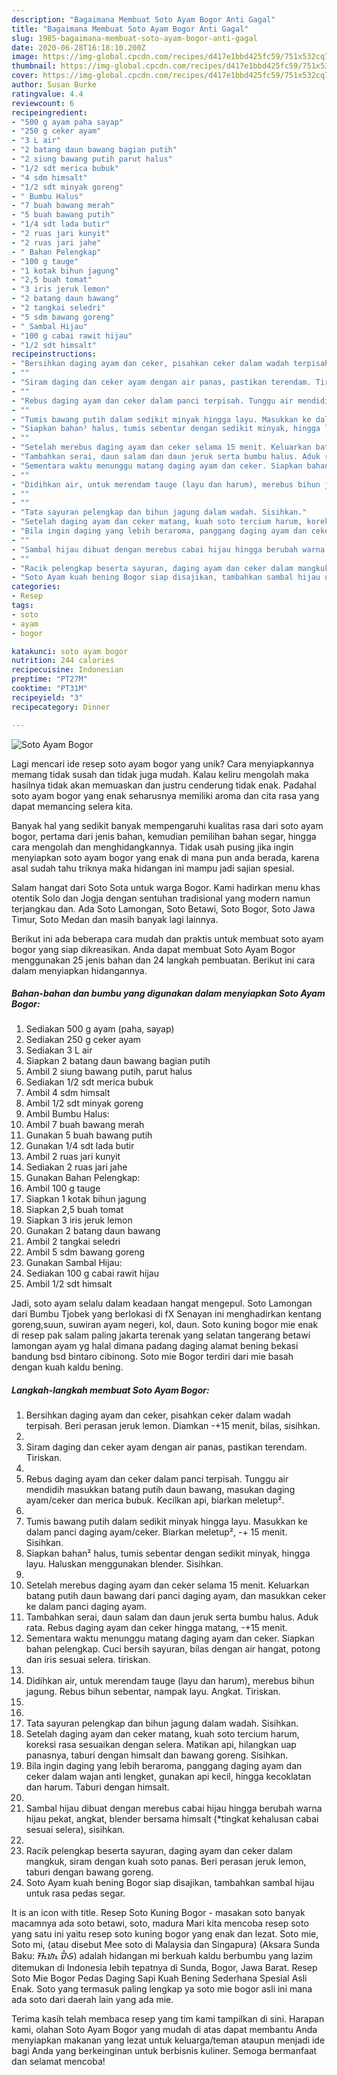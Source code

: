 ```yaml
---
description: "Bagaimana Membuat Soto Ayam Bogor Anti Gagal"
title: "Bagaimana Membuat Soto Ayam Bogor Anti Gagal"
slug: 1985-bagaimana-membuat-soto-ayam-bogor-anti-gagal
date: 2020-06-28T16:18:10.200Z
image: https://img-global.cpcdn.com/recipes/d417e1bbd425fc59/751x532cq70/soto-ayam-bogor-foto-resep-utama.jpg
thumbnail: https://img-global.cpcdn.com/recipes/d417e1bbd425fc59/751x532cq70/soto-ayam-bogor-foto-resep-utama.jpg
cover: https://img-global.cpcdn.com/recipes/d417e1bbd425fc59/751x532cq70/soto-ayam-bogor-foto-resep-utama.jpg
author: Susan Burke
ratingvalue: 4.4
reviewcount: 6
recipeingredient:
- "500 g ayam paha sayap"
- "250 g ceker ayam"
- "3 L air"
- "2 batang daun bawang bagian putih"
- "2 siung bawang putih parut halus"
- "1/2 sdt merica bubuk"
- "4 sdm himsalt"
- "1/2 sdt minyak goreng"
- " Bumbu Halus"
- "7 buah bawang merah"
- "5 buah bawang putih"
- "1/4 sdt lada butir"
- "2 ruas jari kunyit"
- "2 ruas jari jahe"
- " Bahan Pelengkap"
- "100 g tauge"
- "1 kotak bihun jagung"
- "2,5 buah tomat"
- "3 iris jeruk lemon"
- "2 batang daun bawang"
- "2 tangkai seledri"
- "5 sdm bawang goreng"
- " Sambal Hijau"
- "100 g cabai rawit hijau"
- "1/2 sdt himsalt"
recipeinstructions:
- "Bersihkan daging ayam dan ceker, pisahkan ceker dalam wadah terpisah. Beri perasan jeruk lemon. Diamkan -+15 menit, bilas, sisihkan."
- ""
- "Siram daging dan ceker ayam dengan air panas, pastikan terendam. Tiriskan."
- ""
- "Rebus daging ayam dan ceker dalam panci terpisah. Tunggu air mendidih masukkan batang putih daun bawang, masukan daging ayam/ceker dan merica bubuk. Kecilkan api, biarkan meletup²."
- ""
- "Tumis bawang putih dalam sedikit minyak hingga layu. Masukkan ke dalam panci daging ayam/ceker. Biarkan meletup², -+ 15 menit. Sisihkan."
- "Siapkan bahan² halus, tumis sebentar dengan sedikit minyak, hingga layu. Haluskan menggunakan blender. Sisihkan."
- ""
- "Setelah merebus daging ayam dan ceker selama 15 menit. Keluarkan batang putih daun bawang dari panci daging ayam, dan masukkan ceker ke dalam panci daging ayam."
- "Tambahkan serai, daun salam dan daun jeruk serta bumbu halus. Aduk rata. Rebus daging ayam dan ceker hingga matang, -+15 menit."
- "Sementara waktu menunggu matang daging ayam dan ceker. Siapkan bahan pelengkap. Cuci bersih sayuran, bilas dengan air hangat, potong dan iris sesuai selera. tiriskan."
- ""
- "Didihkan air, untuk merendam tauge (layu dan harum), merebus bihun jagung. Rebus bihun sebentar, nampak layu. Angkat. Tiriskan."
- ""
- ""
- "Tata sayuran pelengkap dan bihun jagung dalam wadah. Sisihkan."
- "Setelah daging ayam dan ceker matang, kuah soto tercium harum, koreksi rasa sesuaikan dengan selera. Matikan api, hilangkan uap panasnya, taburi dengan himsalt dan bawang goreng. Sisihkan."
- "Bila ingin daging yang lebih beraroma, panggang daging ayam dan ceker dalam wajan anti lengket, gunakan api kecil, hingga kecoklatan dan harum. Taburi dengan himsalt."
- ""
- "Sambal hijau dibuat dengan merebus cabai hijau hingga berubah warna hijau pekat, angkat, blender bersama himsalt (*tingkat kehalusan cabai sesuai selera), sisihkan."
- ""
- "Racik pelengkap beserta sayuran, daging ayam dan ceker dalam mangkuk, siram dengan kuah soto panas. Beri perasan jeruk lemon, taburi dengan bawang goreng."
- "Soto Ayam kuah bening Bogor siap disajikan, tambahkan sambal hijau untuk rasa pedas segar."
categories:
- Resep
tags:
- soto
- ayam
- bogor

katakunci: soto ayam bogor 
nutrition: 244 calories
recipecuisine: Indonesian
preptime: "PT27M"
cooktime: "PT31M"
recipeyield: "3"
recipecategory: Dinner

---
```



![Soto Ayam Bogor](https://img-global.cpcdn.com/recipes/d417e1bbd425fc59/751x532cq70/soto-ayam-bogor-foto-resep-utama.jpg)

Lagi mencari ide resep soto ayam bogor yang unik? Cara menyiapkannya memang tidak susah dan tidak juga mudah. Kalau keliru mengolah maka hasilnya tidak akan memuaskan dan justru cenderung tidak enak. Padahal soto ayam bogor yang enak seharusnya memiliki aroma dan cita rasa yang dapat memancing selera kita.

Banyak hal yang sedikit banyak mempengaruhi kualitas rasa dari soto ayam bogor, pertama dari jenis bahan, kemudian pemilihan bahan segar, hingga cara mengolah dan menghidangkannya. Tidak usah pusing jika ingin menyiapkan soto ayam bogor yang enak di mana pun anda berada, karena asal sudah tahu triknya maka hidangan ini mampu jadi sajian spesial.

Salam hangat dari Soto Sota untuk warga Bogor. Kami hadirkan menu khas otentik Solo dan Jogja dengan sentuhan tradisional yang modern namun terjangkau dan. Ada Soto Lamongan, Soto Betawi, Soto Bogor, Soto Jawa Timur, Soto Medan dan masih banyak lagi lainnya.


Berikut ini ada beberapa cara mudah dan praktis untuk membuat soto ayam bogor yang siap dikreasikan. Anda dapat membuat Soto Ayam Bogor menggunakan 25 jenis bahan dan 24 langkah pembuatan. Berikut ini cara dalam menyiapkan hidangannya.

<!--inarticleads1-->

##### Bahan-bahan dan bumbu yang digunakan dalam menyiapkan Soto Ayam Bogor:

1. Sediakan 500 g ayam (paha, sayap)
1. Sediakan 250 g ceker ayam
1. Sediakan 3 L air
1. Siapkan 2 batang daun bawang bagian putih
1. Ambil 2 siung bawang putih, parut halus
1. Sediakan 1/2 sdt merica bubuk
1. Ambil 4 sdm himsalt
1. Ambil 1/2 sdt minyak goreng
1. Ambil  Bumbu Halus:
1. Ambil 7 buah bawang merah
1. Gunakan 5 buah bawang putih
1. Gunakan 1/4 sdt lada butir
1. Ambil 2 ruas jari kunyit
1. Sediakan 2 ruas jari jahe
1. Gunakan  Bahan Pelengkap:
1. Ambil 100 g tauge
1. Siapkan 1 kotak bihun jagung
1. Siapkan 2,5 buah tomat
1. Siapkan 3 iris jeruk lemon
1. Gunakan 2 batang daun bawang
1. Ambil 2 tangkai seledri
1. Ambil 5 sdm bawang goreng
1. Gunakan  Sambal Hijau:
1. Sediakan 100 g cabai rawit hijau
1. Ambil 1/2 sdt himsalt


Jadi, soto ayam selalu dalam keadaan hangat mengepul. Soto Lamongan dari Bumbu Tjobek yang berlokasi di fX Senayan ini menghadirkan kentang goreng,suun, suwiran ayam negeri, kol, daun. Soto kuning bogor mie enak di resep pak salam paling jakarta terenak yang selatan tangerang betawi lamongan ayam yg halal dimana padang daging alamat bening bekasi bandung bsd bintaro cibinong. Soto mie Bogor terdiri dari mie basah dengan kuah kaldu bening. 

<!--inarticleads2-->

##### Langkah-langkah membuat Soto Ayam Bogor:

1. Bersihkan daging ayam dan ceker, pisahkan ceker dalam wadah terpisah. Beri perasan jeruk lemon. Diamkan -+15 menit, bilas, sisihkan.
1. 
1. Siram daging dan ceker ayam dengan air panas, pastikan terendam. Tiriskan.
1. 
1. Rebus daging ayam dan ceker dalam panci terpisah. Tunggu air mendidih masukkan batang putih daun bawang, masukan daging ayam/ceker dan merica bubuk. Kecilkan api, biarkan meletup².
1. 
1. Tumis bawang putih dalam sedikit minyak hingga layu. Masukkan ke dalam panci daging ayam/ceker. Biarkan meletup², -+ 15 menit. Sisihkan.
1. Siapkan bahan² halus, tumis sebentar dengan sedikit minyak, hingga layu. Haluskan menggunakan blender. Sisihkan.
1. 
1. Setelah merebus daging ayam dan ceker selama 15 menit. Keluarkan batang putih daun bawang dari panci daging ayam, dan masukkan ceker ke dalam panci daging ayam.
1. Tambahkan serai, daun salam dan daun jeruk serta bumbu halus. Aduk rata. Rebus daging ayam dan ceker hingga matang, -+15 menit.
1. Sementara waktu menunggu matang daging ayam dan ceker. Siapkan bahan pelengkap. Cuci bersih sayuran, bilas dengan air hangat, potong dan iris sesuai selera. tiriskan.
1. 
1. Didihkan air, untuk merendam tauge (layu dan harum), merebus bihun jagung. Rebus bihun sebentar, nampak layu. Angkat. Tiriskan.
1. 
1. 
1. Tata sayuran pelengkap dan bihun jagung dalam wadah. Sisihkan.
1. Setelah daging ayam dan ceker matang, kuah soto tercium harum, koreksi rasa sesuaikan dengan selera. Matikan api, hilangkan uap panasnya, taburi dengan himsalt dan bawang goreng. Sisihkan.
1. Bila ingin daging yang lebih beraroma, panggang daging ayam dan ceker dalam wajan anti lengket, gunakan api kecil, hingga kecoklatan dan harum. Taburi dengan himsalt.
1. 
1. Sambal hijau dibuat dengan merebus cabai hijau hingga berubah warna hijau pekat, angkat, blender bersama himsalt (*tingkat kehalusan cabai sesuai selera), sisihkan.
1. 
1. Racik pelengkap beserta sayuran, daging ayam dan ceker dalam mangkuk, siram dengan kuah soto panas. Beri perasan jeruk lemon, taburi dengan bawang goreng.
1. Soto Ayam kuah bening Bogor siap disajikan, tambahkan sambal hijau untuk rasa pedas segar.


It is an icon with title. Resep Soto Kuning Bogor - masakan soto banyak macamnya ada soto betawi, soto, madura Mari kita mencoba resep soto yang satu ini yaitu resep soto kuning bogor yang enak dan lezat. Soto mie, Soto mi, (atau disebut Mee soto di Malaysia dan Singapura) (Aksara Sunda Baku: ᮞᮧᮒᮧ ᮙᮤᮈ) adalah hidangan mi berkuah kaldu berbumbu yang lazim ditemukan di Indonesia lebih tepatnya di Sunda, Bogor, Jawa Barat. Resep Soto Mie Bogor Pedas Daging Sapi Kuah Bening Sederhana Spesial Asli Enak. Soto yang termasuk paling lengkap ya soto mie bogor asli ini mana ada soto dari daerah lain yang ada mie. 

Terima kasih telah membaca resep yang tim kami tampilkan di sini. Harapan kami, olahan Soto Ayam Bogor yang mudah di atas dapat membantu Anda menyiapkan makanan yang lezat untuk keluarga/teman ataupun menjadi ide bagi Anda yang berkeinginan untuk berbisnis kuliner. Semoga bermanfaat dan selamat mencoba!
